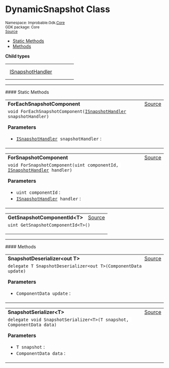 
# DynamicSnapshot Class
<sup>
Namespace: Improbable.Gdk.<a href="{{urlRoot}}/api/core-index">Core</a><br/>
GDK package: Core<br/>
<a href="https://www.github.com/spatialos/gdk-for-unity/blob/f54d7cdc/workers/unity/Packages/com.improbable.gdk.core/Dynamic/DynamicSnapshot.cs/#L7">Source</a>
<style>
a code {
                    padding: 0em 0.25em!important;
}
code {
                    background-color: #ffffff!important;
}
</style>
</sup>
<nav id="pageToc" class="page-toc"><ul><li><a href="#static-methods">Static Methods</a>
<li><a href="#methods">Methods</a>
</ul></nav>





</p>

<b>Child types</b>

<table>
<tr>
<td style="padding: 14px; border: none; width: 16ch"><a href="{{urlRoot}}/api/core/dynamic-snapshot/i-snapshot-handler">ISnapshotHandler</a></td>
<td style="padding: 14px; border: none;"></td>
</tr>
</table>








</p>
<hr style="width:100%; border-top-color:#d8d8d8" />
#### Static Methods


</p>




<table width="100%">
    <tr>
        <td style="border-right:none"><b>ForEachSnapshotComponent</b></td>
        <td style="border-left:none; text-align:right"><a href="https://www.github.com/spatialos/gdk-for-unity/blob/f54d7cdc/workers/unity/Packages/com.improbable.gdk.core/Dynamic/DynamicSnapshot.cs/#L21">Source</a></td>
    </tr>
    <tr>
        <td colspan="2">
<code>void ForEachSnapshotComponent(<a href="{{urlRoot}}/api/core/dynamic-snapshot/i-snapshot-handler">ISnapshotHandler</a> snapshotHandler)</code></p>



</p>

<b>Parameters</b>

<ul>
<li><code><a href="{{urlRoot}}/api/core/dynamic-snapshot/i-snapshot-handler">ISnapshotHandler</a> snapshotHandler</code> : </li>
</ul>





</td>
    </tr>
</table>


<table width="100%">
    <tr>
        <td style="border-right:none"><b>ForSnapshotComponent</b></td>
        <td style="border-left:none; text-align:right"><a href="https://www.github.com/spatialos/gdk-for-unity/blob/f54d7cdc/workers/unity/Packages/com.improbable.gdk.core/Dynamic/DynamicSnapshot.cs/#L29">Source</a></td>
    </tr>
    <tr>
        <td colspan="2">
<code>void ForSnapshotComponent(uint componentId, <a href="{{urlRoot}}/api/core/dynamic-snapshot/i-snapshot-handler">ISnapshotHandler</a> handler)</code></p>



</p>

<b>Parameters</b>

<ul>
<li><code>uint componentId</code> : </li>
<li><code><a href="{{urlRoot}}/api/core/dynamic-snapshot/i-snapshot-handler">ISnapshotHandler</a> handler</code> : </li>
</ul>





</td>
    </tr>
</table>


<table width="100%">
    <tr>
        <td style="border-right:none"><b>GetSnapshotComponentId&lt;T&gt;</b></td>
        <td style="border-left:none; text-align:right"><a href="https://www.github.com/spatialos/gdk-for-unity/blob/f54d7cdc/workers/unity/Packages/com.improbable.gdk.core/Dynamic/DynamicSnapshot.cs/#L39">Source</a></td>
    </tr>
    <tr>
        <td colspan="2">
<code>uint GetSnapshotComponentId&lt;T&gt;()</code></p>






</td>
    </tr>
</table>





</p>
<hr style="width:100%; border-top-color:#d8d8d8" />
#### Methods


</p>




<table width="100%">
    <tr>
        <td style="border-right:none"><b>SnapshotDeserializer&lt;out T&gt;</b></td>
        <td style="border-left:none; text-align:right"><a href="https://www.github.com/spatialos/gdk-for-unity/blob/f54d7cdc/workers/unity/Packages/com.improbable.gdk.core/Dynamic/DynamicSnapshot.cs/#L9">Source</a></td>
    </tr>
    <tr>
        <td colspan="2">
<code>delegate T SnapshotDeserializer&lt;out T&gt;(ComponentData update)</code></p>



</p>

<b>Parameters</b>

<ul>
<li><code>ComponentData update</code> : </li>
</ul>





</td>
    </tr>
</table>


<table width="100%">
    <tr>
        <td style="border-right:none"><b>SnapshotSerializer&lt;T&gt;</b></td>
        <td style="border-left:none; text-align:right"><a href="https://www.github.com/spatialos/gdk-for-unity/blob/f54d7cdc/workers/unity/Packages/com.improbable.gdk.core/Dynamic/DynamicSnapshot.cs/#L11">Source</a></td>
    </tr>
    <tr>
        <td colspan="2">
<code>delegate void SnapshotSerializer&lt;T&gt;(T snapshot, ComponentData data)</code></p>



</p>

<b>Parameters</b>

<ul>
<li><code>T snapshot</code> : </li>
<li><code>ComponentData data</code> : </li>
</ul>





</td>
    </tr>
</table>





